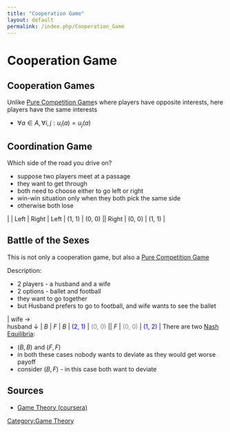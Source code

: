 ```yaml
---
title: "Cooperation Game"
layout: default
permalink: /index.php/Cooperation_Game
---
```


# Cooperation Game

## Cooperation Games
Unlike [Pure Competition Game](Pure_Competition_Game)s where players have opposite interests, here players have the same interests 
- $\forall a \in A, \forall i, j: u_i(a) = u_j(a)$


## Coordination Game
Which side of the road you drive on?
- suppose two players meet at a passage 
- they want to get through 
- both need to choose either to go left or right
- win-win situation only when they both pick the same side 
- otherwise both lose 

|    |  Left  |  Right  |   Left    |  (1, 1)  |  (0, 0) ||   Right   |  (0, 0)  |  (1, 1) |

## Battle of the Sexes
This is not only a cooperation game, but also a [Pure Competition Game](Pure_Competition_Game)

Description:
- 2 players - a husband and a wife
- 2 options - ballet and football
- they want to go together
- but Husband prefers to go to football, and wife wants to see the ballet

|   wife $\to$ <br> husband $\downarrow$  |  $B$  |  $F$  |   $B$   |  <font color="blue">(2, 1)</font>  |  <font color="grey">(0, 0)</font> ||   $F$   |  <font color="grey">(0, 0)</font>  |  <font color="blue">(1, 2)</font> |
There are two [Nash Equilibria](Nash_Equilibrium):
- $(B, B)$ and $(F, F)$
- in both these cases nobody wants to deviate as they would get worse payoff
- consider $(B, F)$ - in this case both want to deviate 


## Sources
- [Game Theory (coursera)](Game_Theory_(coursera))

[Category:Game Theory](Category_Game_Theory)